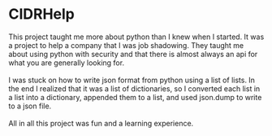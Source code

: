 # CIDRHelp
This project taught me more about python than I knew when I started.
It was a project to help a company that I was job shadowing. They taught me about using python with security and that there is almost always an api for what you
are generally looking for.</br></br>
I was stuck on how to write json format from python using a list of lists. In the end I realized that it was a list of dictionaries, so I converted each list in a list 
into a dictionary, appended them to a list, and used json.dump to write to a json file.</br></br>
All in all this project was fun and a learning experience.
